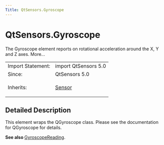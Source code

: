 ```yaml
---
Title: QtSensors.Gyroscope
---
```


# QtSensors.Gyroscope

<span class="subtitle"></span>
<!-- $$$Gyroscope-brief -->
<p>The Gyroscope element reports on rotational acceleration around the X, Y and Z axes. More...</p>
<!-- @@@Gyroscope -->
<table class="alignedsummary">
<tr><td class="memItemLeft rightAlign topAlign"> Import Statement:</td><td class="memItemRight bottomAlign"> import QtSensors 5.0</td></tr><tr><td class="memItemLeft rightAlign topAlign"> Since:</td><td class="memItemRight bottomAlign">  QtSensors 5.0</td></tr><tr><td class="memItemLeft rightAlign topAlign"> Inherits:</td><td class="memItemRight bottomAlign"> <p><a href="QtSensors.Sensor.md">Sensor</a></p>
</td></tr></table><ul>
</ul>
<!-- $$$Gyroscope-description -->
<h2 id="details">Detailed Description</h2>
</p>
<p>This element wraps the QGyroscope class. Please see the documentation for QGyroscope for details.</p>
<p><b>See also </b><a href="QtSensors.GyroscopeReading.md">GyroscopeReading</a>.</p>
<!-- @@@Gyroscope -->
